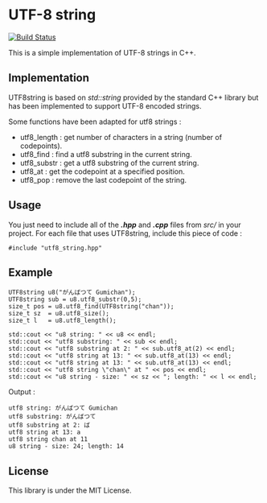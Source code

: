 # UTF-8 string #

[![Build Status](https://travis-ci.org/Gumichan01/utf8_string.svg?branch=master)](https://travis-ci.org/Gumichan01/utf8_string)

This is a simple implementation of UTF-8 strings in C++.

## Implementation ##

UTF8string is based on *std::string* provided by the standard C++ library
but has been implemented to support UTF-8 encoded strings.

Some functions have been adapted for utf8 strings :
 - utf8_length : get number of characters in a string (number of codepoints).
 - utf8_find   : find a utf8 substring in the current string.
 - utf8_substr : get a utf8 substring of the current string.
 - utf8_at     : get the codepoint at a specified position.
 - utf8_pop    : remove the last codepoint of the string.

## Usage ##

You just need to include all of the ***.hpp*** and ***.cpp*** files from *src/*
in your project. For each file that uses UTF8string, include this piece of code :

    #include "utf8_string.hpp"

## Example ##

    UTF8string u8("がんばつて Gumichan");
    UTF8string sub = u8.utf8_substr(0,5);
    size_t pos = u8.utf8_find(UTF8string("chan"));
    size_t sz  = u8.utf8_size();
    size_t l   = u8.utf8_length();

    std::cout << "u8 string: " << u8 << endl;
    std::cout << "utf8 substring: " << sub << endl;
    std::cout << "utf8 substring at 2: " << sub.utf8_at(2) << endl;
    std::cout << "utf8 string at 13: " << sub.utf8_at(13) << endl;
    std::cout << "utf8 string at 13: " << sub.utf8_at(13) << endl;
    std::cout << "utf8 string \"chan\" at " << pos << endl;
    std::cout << "u8 string - size: " << sz << "; length: " << l << endl;


Output :

    utf8 string: がんばつて Gumichan
    utf8 substring: がんばつて
    utf8 substring at 2: ば
    utf8 string at 13: a
    utf8 string chan at 11
    u8 string - size: 24; length: 14

## License ##

This library is under the MIT License.
